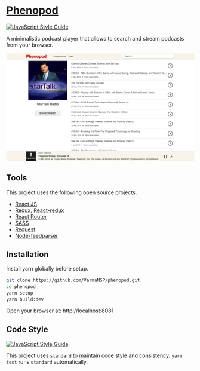 # [Phenopod](http://phenopod.com)
[![JavaScript Style Guide](https://img.shields.io/badge/code_style-standard-brightgreen.svg)](https://standardjs.com)

A minimalistic podcast player that allows to search and stream podcasts from your browser.

![alt text](https://raw.githubusercontent.com/VarmaMSP/phenopod-client/master/screenshot.png "Screenshot")

## Tools
This project uses the following open source projects.

* [React JS](http://facebook.github.io/react/index.html)
* [Redux](https://redux.js.org/), [React-redux](https://github.com/reactjs/react-redux)
* [React Router](https://github.com/ReactTraining/react-router)
* [SASS](http://sass-lang.com/)
* [Request](https://github.com/request/request)
* [Node-feedparser](https://github.com/danmactough/node-feedparser)

## Installation
Install yarn globally before setup.

```sh
git clone https://github.com/VarmaMSP/phenopod.git
cd phenopod
yarn setup
yarn build:dev
```
Open your browser at: http://localhost:8081

## Code Style
[![JavaScript Style Guide][standard-image]][standard-url]

This project uses [`standard`][standard-url] to maintain code style and consistency. 
`yarn test` runs `standard` automatically.

[standard-image]: https://cdn.rawgit.com/standard/standard/master/badge.svg
[standard-url]: https://github.com/standard/standard

